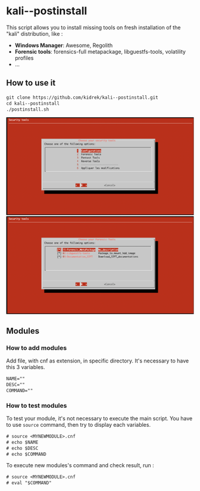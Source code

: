 # kali--postinstall

This script allows you to install missing tools on fresh installation of the "kali" distribution, like : 

* **Windows Manager**: Awesome, Regolith
* **Forensic tools**: forensics-full metapackage, libguestfs-tools, volatility profiles
* ...

## How to use it

```
git clone https://github.com/kidrek/kali--postinstall.git
cd kali--postinstall
./postinstall.sh
```

![](./screenshot/main_panel.png)
![](./screenshot/forensic_panel.png)

## Modules

### How to add modules

Add file, with cnf as extension, in specific directory. It's necessary to have this 3 variables.

```
NAME=""
DESC=""
COMMAND=""
```

### How to test modules

To test your module, it's not necessary to execute the main script.
You have to use ```source``` command, then try to display each variables.

```
# source <MYNEWMODULE>.cnf
# echo $NAME
# echo $DESC
# echo $COMMAND
```

To execute new modules's command and check result, run : 

```
# source <MYNEWMODULE>.cnf
# eval "$COMMAND"
```

